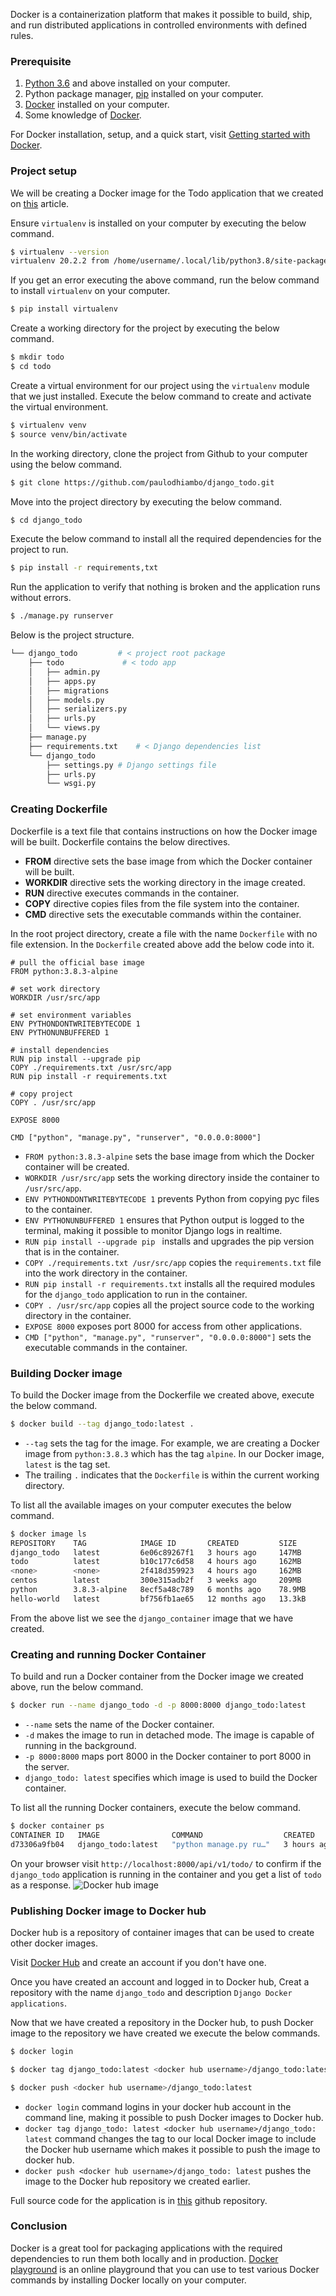 Docker is a containerization platform that makes it possible to build, ship, and run distributed applications in controlled environments with defined rules.

### Prerequisite
1. [Python 3.6](https://www.python.org/downloads/) and above installed on your computer.
2. Python package manager, [pip](https://pypi.org/project/pip/) installed on your computer.
3. [Docker](https://docs.docker.com/docker-for-windows/install/) installed on your computer.
4. Some knowledge of [Docker](https://www.docker.com/get-started).

For Docker installation, setup, and a quick start, visit [Getting started with Docker](https://www.section.io/engineering-education/getting-started-with-docker/).



### Project setup
We will be creating a Docker image for the Todo application that we created on [this](https://www.section.io/engineering-education/django-crud-api/) article.

Ensure `virtualenv` is installed on your computer by executing the below command.
```bash
$ virtualenv --version
virtualenv 20.2.2 from /home/username/.local/lib/python3.8/site-packages/virtualenv/__init__.py
```
If you get an error executing the above command, run the below command to install `virtualenv` on your computer.

```bash
$ pip install virtualenv
```

Create a working directory for the project by executing the below command.
```bash
$ mkdir todo
$ cd todo
```
Create a virtual environment for our project using the `virtualenv` module that we just installed. Execute the below command to create and activate the virtual environment.
```bash
$ virtualenv venv
$ source venv/bin/activate
```

In the working directory, clone the project from Github to your computer using the below command.
```bash
$ git clone https://github.com/paulodhiambo/django_todo.git
```
Move into the project directory by executing the below command.
```bash
$ cd django_todo
```
Execute the below command to install all the required dependencies for the project to run.

```bash
$ pip install -r requirements,txt
```
Run the application to verify that nothing is broken and the application runs without errors.
```bash
$ ./manage.py runserver
```

Below is the project structure.
```bash
└── django_todo         # < project root package
    ├── todo             # < todo app
    │   ├── admin.py
    │   ├── apps.py
    │   ├── migrations
    │   ├── models.py
    │   ├── serializers.py
    │   ├── urls.py
    │   └── views.py
    ├── manage.py  
    ├── requirements.txt    # < Django dependencies list
    └── django_todo    
        ├── settings.py # Django settings file
        ├── urls.py
        └── wsgi.py
```
### Creating Dockerfile
Dockerfile is a text file that contains instructions on how the Docker image will be built. Dockerfile contains the below directives.
- **FROM** directive sets the base image from which the Docker container will be built.
- **WORKDIR** directive sets the working directory in the image created.
- **RUN** directive executes commands in the container. 
- **COPY** directive copies files from the file system into the container.
- **CMD** directive sets the executable commands within the container.

In the root project directory, create a file with the name `Dockerfile` with no file extension.
In the `Dockerfile` created above add the below code into it.

```Docker
# pull the official base image
FROM python:3.8.3-alpine

# set work directory
WORKDIR /usr/src/app

# set environment variables
ENV PYTHONDONTWRITEBYTECODE 1
ENV PYTHONUNBUFFERED 1

# install dependencies
RUN pip install --upgrade pip 
COPY ./requirements.txt /usr/src/app
RUN pip install -r requirements.txt

# copy project
COPY . /usr/src/app

EXPOSE 8000

CMD ["python", "manage.py", "runserver", "0.0.0.0:8000"]
```
- `FROM python:3.8.3-alpine` sets the base image from which the Docker container will be created.
- `WORKDIR /usr/src/app` sets the working directory inside the container to `/usr/src/app`.
- `ENV PYTHONDONTWRITEBYTECODE 1` prevents Python from copying pyc files to the container.
- `ENV PYTHONUNBUFFERED 1` ensures that Python output is logged to the terminal, making it possible to monitor Django logs in realtime.
- `RUN pip install --upgrade pip ` installs and upgrades the pip version that is in the container.
- `COPY ./requirements.txt /usr/src/app` copies the `requirements.txt` file into the work directory in the container.
- `RUN pip install -r requirements.txt`
 installs all the required modules for the `django_todo` application to run in the container.
- `COPY . /usr/src/app` copies all the project source code to the working directory in the container.
- `EXPOSE 8000` exposes port 8000 for access from other applications.
- `CMD ["python", "manage.py", "runserver", "0.0.0.0:8000"]` sets the executable commands in the container.

### Building Docker image
To build the Docker image from the Dockerfile we created above, execute the below command.

```bash
$ docker build --tag django_todo:latest .
```

- `--tag` sets the tag for the image. For example, we are creating a Docker image from `python:3.8.3` which has the tag `alpine`. In our Docker image, `latest` is the tag set.
- The trailing `.` indicates that the `Dockerfile` is within the current working directory.
  
To list all the available images on your computer executes the below command.
```bash
$ docker image ls
REPOSITORY    TAG            IMAGE ID       CREATED         SIZE
django_todo   latest         6e06c89267f1   3 hours ago     147MB
todo          latest         b10c177c6d58   4 hours ago     162MB
<none>        <none>         2f418d359923   4 hours ago     162MB
centos        latest         300e315adb2f   3 weeks ago     209MB
python        3.8.3-alpine   8ecf5a48c789   6 months ago    78.9MB
hello-world   latest         bf756fb1ae65   12 months ago   13.3kB

```
From the above list we see the `django_container` image that we have created.

### Creating and running Docker Container
To build and run a Docker container from the Docker image we created above, run the below command.

```bash
$ docker run --name django_todo -d -p 8000:8000 django_todo:latest
```
- `--name` sets the name of the Docker container.
- `-d` makes the image to run in detached mode. The image is capable of running in the background.
- `-p 8000:8000` maps port 8000 in the Docker container to port 8000 in the server.
- `django_todo: latest` specifies which image is used to build the Docker container. 

To list all the running Docker containers, execute the below command.
```bash
$ docker container ps
CONTAINER ID   IMAGE                COMMAND                  CREATED       STATUS       PORTS                    NAMES
d73306a9fb04   django_todo:latest   "python manage.py ru…"   3 hours ago   Up 3 hours   0.0.0.0:8000->8000/tcp   django_todo
```
On your browser visit `http://localhost:8000/api/v1/todo/` to confirm if the `django_todo` application is running in the container and you get a list of `todo` as a response.
![Docker hub image](/engineering-education/django-docker/docker-create.png)

### Publishing Docker image to Docker hub
Docker hub is a repository of container images that can be used to create other docker images.

Visit [Docker Hub](https://hub.docker.com/) and create an account if you don't have one.

Once you have created an account and logged in to Docker hub, Creat a repository with the name `django_todo` and description `Django Docker applications`.

Now that we have created a repository in the Docker hub, to push Docker image to the repository we have created we execute the below commands.
```bash
$ docker login

$ docker tag django_todo:latest <docker hub username>/django_todo:latest

$ docker push <docker hub username>/django_todo:latest
```
- `docker login` command logins in your docker hub account in the command line, making it possible to push Docker images to Docker hub.
- `docker tag django_todo: latest <docker hub username>/django_todo: latest` command changes the tag to our local Docker image to include the Docker hub username which makes it possible to push the image to docker hub.
- `docker push <docker hub username>/django_todo: latest` pushes the image to the Docker hub repository we created earlier.

Full source code for the application is in [this](https://github.com/paulodhiambo/django_todo/tree/token_auth) github repository.
### Conclusion
Docker is a great tool for packaging applications with the required dependencies to run them both locally and in production. [Docker playground](https://labs.play-with-docker.com/) is an online playground that you can use to test various Docker commands by installing Docker locally on your computer.